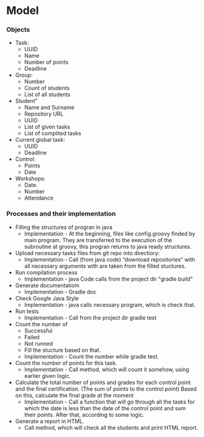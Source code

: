 # Model
### Objects
* Task:
    * UUID
    * Name
    * Number of points
    * Deadline
* Group:
    * Number
    * Count of students
    * List of all students
* Student”
    * Name and Surname
    * Repository URL
    * UUID
    * List of given tasks
    * List of complited tasks
* Current global task:
    * UUID
    * Deadline
* Сontrol:
    * Points
    * Date
* Workshops:
    * Date.
    * Number
    * Attendance


### Processes and their implementation

* Filling the structures of progran in java
    * Implementation - At the beginning, files like config.groovy finded by main program. They are transferred to the execution of the subroutine at groovy, this progran returns to java ready structures.     
* Upload necessary tasks files from git repo into directiory: 
    * Implementation - Call (from java code) “download repositories” with all necessary  arguments with are taken from the filled stuctures. 
* Run compilation process
    * Implementation - java Code calls from the project dir "gradle build"
* Generate documentatiom
    * Implementation - Gradle doc
* Check Google Java Style
    * Implementation - java calls necessary program, which is check that.
* Run tests
    * Implementation - Call from the project dir gradle test      
* Count the number of
    * Successful
    * Failed
    * Not runned
    * Fill the stucture based on that.
    * Implementation - Count the number while gradle test.
* Count the number of points for this task.
    * Implementation - Call method, which will count it somehow, using earlier given logic. 
* Calculate the total number of points and grades for each control point and the final certification. (The sum of points to the control point) Based on this, calculate the final grade at the moment
    * Implementation - Call a function that will go through all the tasks for which the date is less than the date of the control point and sum their points. After that, according to some logic. 
* Generate a report in HTML.
    * Call method, which will check all the students and print HTML report.


